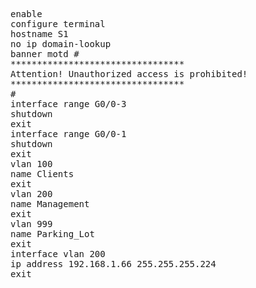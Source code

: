 <pre>
enable
configure terminal
hostname S1
no ip domain-lookup
banner motd #
*********************************
Attention! Unauthorized access is prohibited!
*********************************
#
interface range G0/0-3
shutdown
exit
interface range G0/0-1
shutdown
exit
vlan 100
name Clients
exit
vlan 200
name Management
exit
vlan 999
name Parking_Lot
exit
interface vlan 200
ip address 192.168.1.66 255.255.255.224
exit



</pre>